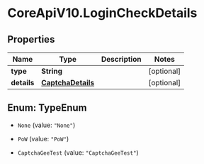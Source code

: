 # CoreApiV10.LoginCheckDetails

## Properties
Name | Type | Description | Notes
------------ | ------------- | ------------- | -------------
**type** | **String** |  | [optional] 
**details** | [**CaptchaDetails**](CaptchaDetails.md) |  | [optional] 


<a name="TypeEnum"></a>
## Enum: TypeEnum


* `None` (value: `"None"`)

* `PoW` (value: `"PoW"`)

* `CaptchaGeeTest` (value: `"CaptchaGeeTest"`)




